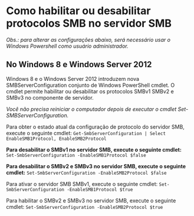 # Como habilitar ou desabilitar protocolos SMB no servidor SMB

*Obs.: para alterar as configurações abaixo, será necessário usar o Windows Powershell como usuário administrador.*

## No Windows 8 e Windows Server 2012

Windows 8 e o Windows Server 2012 introduzem nova SMBServerConfiguration conjunto de Windows PowerShell cmdlet. O cmdlet permite habilitar ou desabilitar os protocolos SMBv1 SMBv2 e SMBv3 no componente de servidor.

*Você não precisa reiniciar o computador depois de executar o cmdlet Set-SMBServerConfiguration.*

Para obter o estado atual da configuração de protocolo do servidor SMB, execute o seguinte cmdlet:
`Get-SmbServerConfiguration | Select EnableSMB1Protocol, EnableSMB2Protocol`

**Para desabilitar o SMBv1 no servidor SMB, execute o seguinte cmdlet:**
`Set-SmbServerConfiguration -EnableSMB1Protocol $false`

**Para desabilitar o SMBv2 e SMBv3 no servidor SMB, execute o seguinte cmdlet:**
`Set-SmbServerConfiguration -EnableSMB2Protocol $false`

Para ativar o servidor SMB SMBv1, execute o seguinte cmdlet:
`Set-SmbServerConfiguration -EnableSMB1Protocol $true`

Para habilitar o SMBv2 e SMBv3 no servidor SMB, execute o seguinte cmdlet:
`Set-SmbServerConfiguration -EnableSMB2Protocol $true`
